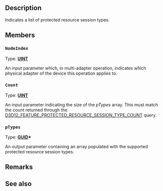## Description

Indicates a list of protected resource session types.

## Members

### `NodeIndex`

Type: **[UINT](https://learn.microsoft.com/windows/desktop/winprog/windows-data-types)**

An input parameter which, in multi-adapter operation, indicates which physical adapter of the device this operation applies to.

### `Count`

Type: **[UINT](https://learn.microsoft.com/windows/desktop/winprog/windows-data-types)**

An input parameter indicating the size of the *pTypes* array. This must match the count returned through the [D3D12_FEATURE_PROTECTED_RESOURCE_SESSION_TYPE_COUNT](https://learn.microsoft.com/windows/win32/api/d3d12/ne-d3d12-d3d12_feature) query.

### `pTypes`

Type: **[GUID](https://learn.microsoft.com/windows/desktop/winprog/windows-data-types)\***

An output parameter containing an array populated with the supported protected resource session types.

## Remarks

## See also